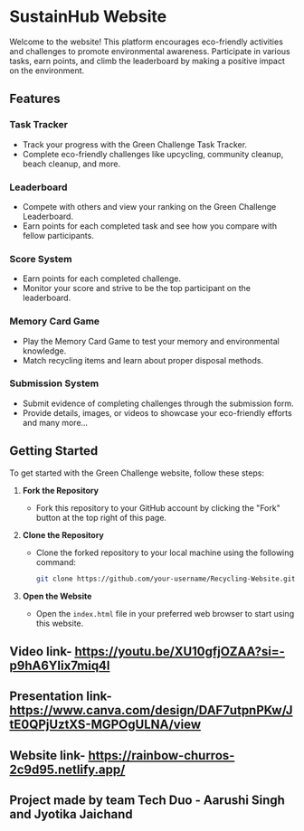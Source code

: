 # SustainHub Website

Welcome to the website! This platform encourages eco-friendly activities and challenges to promote environmental awareness. Participate in various tasks, earn points, and climb the leaderboard by making a positive impact on the environment.

## Features

### Task Tracker
- Track your progress with the Green Challenge Task Tracker.
- Complete eco-friendly challenges like upcycling, community cleanup, beach cleanup, and more.

### Leaderboard
- Compete with others and view your ranking on the Green Challenge Leaderboard.
- Earn points for each completed task and see how you compare with fellow participants.

### Score System
- Earn points for each completed challenge.
- Monitor your score and strive to be the top participant on the leaderboard.

### Memory Card Game
- Play the Memory Card Game to test your memory and environmental knowledge.
- Match recycling items and learn about proper disposal methods.

### Submission System
- Submit evidence of completing challenges through the submission form.
- Provide details, images, or videos to showcase your eco-friendly efforts        and many more...

## Getting Started

To get started with the Green Challenge website, follow these steps:

1. **Fork the Repository**
   - Fork this repository to your GitHub account by clicking the "Fork" button at the top right of this page.

2. **Clone the Repository**
   - Clone the forked repository to your local machine using the following command:
     ```bash
     git clone https://github.com/your-username/Recycling-Website.git
     ```

3. **Open the Website**
   - Open the `index.html` file in your preferred web browser to start using this website.
  
## Video link- https://youtu.be/XU10gfjOZAA?si=-p9hA6YIix7miq4l

## Presentation link- https://www.canva.com/design/DAF7utpnPKw/JtE0QPjUztXS-MGPOgULNA/view

## Website link- https://rainbow-churros-2c9d95.netlify.app/

##  Project made by team Tech Duo - Aarushi Singh and Jyotika Jaichand


